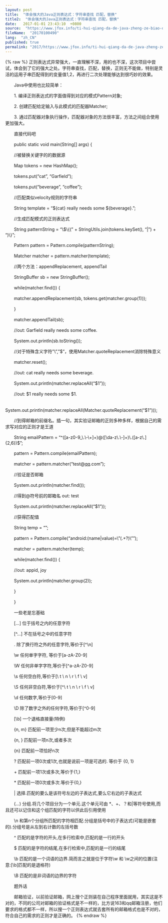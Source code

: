 ```yaml
---
layout: post
title:  "体会强大的Java正则表达式：字符串查找 匹配，替换"
title2:  "体会强大的Java正则表达式：字符串查找 匹配，替换"
date:   2017-01-01 23:43:10  +0800
source:  "https://www.jfox.info/ti-hui-qiang-da-de-java-zheng-ze-biao-da-shi-zi-fu-chuan-cha-zhao-pi-pei-ti-huan.html"
fileName:  "20170100490"
lang:  "zh_CN"
published: true
permalink: "2017/https://www.jfox.info/ti-hui-qiang-da-de-java-zheng-ze-biao-da-shi-zi-fu-chuan-cha-zhao-pi-pei-ti-huan.html"
---
```

{% raw %}
正则表达式异常强大，一直理解不深，用的也不深，这次项目中尝试，体会到了它的强大之处。字符串查找，匹配，替换，正则无不能做，特别是灵活的运用子串匹配得到的变量值$1,$2，再进行二次处理能够达到很巧妙的效果。

　　Java中使用也比较简单：

　　1. 编译正则表达式的字面值得到对应的模式Pattern对象;

　　2. 创建匹配给定输入与此模式的匹配器Matcher;

　　3. 通过匹配器对象执行操作，匹配器对象的方法很丰富，方法之间组合使用更加强大。

　　直接代码吧

　　public static void main(String[] args) {

　　//被替换关键字的的数据源

　　Map tokens = new HashMap();

　　tokens.put(“cat”, “Garfield”);

　　tokens.put(“beverage”, “coffee”);

　　//匹配类似velocity规则的字符串

　　String template = “${cat} really needs some ${beverage}.”;

　　//生成匹配模式的正则表达式

　　String patternString = “\\$\\{(” + StringUtils.join(tokens.keySet(), “|”) + “)\\}”;

　　Pattern pattern = Pattern.compile(patternString);

　　Matcher matcher = pattern.matcher(template);

　　//两个方法：appendReplacement, appendTail

　　StringBuffer sb = new StringBuffer();

　　while(matcher.find()) {

　　matcher.appendReplacement(sb, tokens.get(matcher.group(1)));

　　}

　　matcher.appendTail(sb);

　　//out: Garfield really needs some coffee.

　　System.out.println(sb.toString());

　　//对于特殊含义字符”\”,”$”，使用Matcher.quoteReplacement消除特殊意义

　　matcher.reset();

　　//out: cat really needs some beverage.

　　System.out.println(matcher.replaceAll(“$1”));

　　//out: $1 really needs some $1.

　　System.out.println(matcher.replaceAll(Matcher.quoteReplacement(“$1”)));

　　//到得邮箱的前缀名。插一句，其实验证邮箱的正则多种多样，根据自己的需求写对应的正则才是王道

　　String emailPattern = “^([a-z0-9_\\.\\-\\+]+)@([\\da-z\\.\\-]+)\\.([a-z\\.]{2,6})$”;

　　pattern = Pattern.compile(emailPattern);

　　matcher = pattern.matcher(“test@[qq](https://www.jfox.info/go.php?url=http://mydown.yesky.com/soft/33/31000033.shtml).com”);

　　//验证是否邮箱

　　System.out.println(matcher.find());

　　//得到@符号前的邮箱名 out: test

　　System.out.println(matcher.replaceAll(“$1”));

　　//获得匹配值

　　String temp = “”;

　　pattern = Pattern.compile(“android:(name|value)=\”(.+?)\””);

　　matcher = pattern.matcher(temp);

　　while(matcher.find()) {

　　//out: appid, joy

　　System.out.println(matcher.group(2));

　　}

　　}

　　一些老是忘基础

　　[…] 位于括号之内的任意字符

　　[^…] 不在括号之中的任意字符

　　. 除了换行符之外的任意字符,等价于[^\n]

　　\w 任何单字字符, 等价于[a-zA-Z0-9]

　　\W 任何非单字字符,等价于[^a-zA-Z0-9]

　　\s 任何空白符,等价于[\ t \ n \ r \ f \ v]

　　\S 任何非空白符,等价于[^\ t \ n \ r \ f \ v]

　　\d 任何数字,等价于[0-9]

　　\D 除了数字之外的任何字符,等价于[^0-9]

　　[\b] 一个退格直接量(特例)

　　{n, m} 匹配前一项至少n次,但是不能超过m次

　　{n, } 匹配前一项n次,或者多次

　　{n} 匹配前一项恰好n次

　　? 匹配前一项0次或1次,也就是说前一项是可选的. 等价于 {0, 1}

　　+ 匹配前一项1次或多次,等价于{1,}

　　* 匹配前一项0次或多次.等价于{0,}

　　| 选择.匹配的要么是该符号左边的子表达式,要么它右边的子表达式

　　(…) 分组.将几个项目分为一个单元.这个单元可由 *、+、？和|等符号使用,而且还可以记住和这个组匹配的字符以供此后引用使用

　　\n 和第n个分组所匹配的字符相匹配.分组是括号中的子表达式(可能是嵌套的).分组号是从左到右计数的左括号数

　　^ 匹配的是字符的开头,在多行检索中,匹配的是一行的开头

　　$ 匹配的是字符的结尾,在多行检索中,匹配的是一行的结尾

　　\b 匹配的是一个词语的边界.简而言之就是位于字符\w 和 \w之间的位置(注意:[\b]匹配的是退格符)

　　\B 匹配的是非词语的边界的字符

　　题外话

　　邮箱验证，以前验证邮箱，网上搜个正则装在自己程序里面就用，其实这是不对的，不同的公司对邮箱的验证格式是不一样的，比方说163和qq邮箱注册，他们要求的格式都不一样，所以搜一个正则表达式就去套所有的邮箱格式也是不对的，符合自己的需求的正则才是正确的。
{% endraw %}